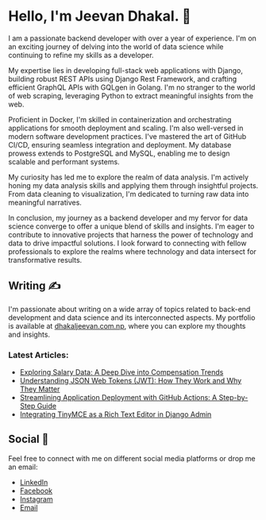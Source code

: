 # Hello, I'm Jeevan Dhakal. 👋
I am a passionate backend developer with over a year of experience. I'm on an exciting journey of delving into the world of data science while continuing to refine my skills as a developer.

My expertise lies in developing full-stack web applications with Django, building robust REST APIs using Django Rest Framework, and crafting efficient GraphQL APIs with GQLgen in Golang. I'm no stranger to the world of web scraping, leveraging Python to extract meaningful insights from the web.

Proficient in Docker, I'm skilled in containerization and orchestrating applications for smooth deployment and scaling. I'm also well-versed in modern software development practices. I've mastered the art of GitHub CI/CD, ensuring seamless integration and deployment. My database prowess extends to PostgreSQL and MySQL, enabling me to design scalable and performant systems.

My curiosity has led me to explore the realm of data analysis. I'm actively honing my data analysis skills and applying them through insightful projects. From data cleaning to visualization, I'm dedicated to turning raw data into meaningful narratives.

In conclusion, my journey as a backend developer and my fervor for data science converge to offer a unique blend of skills and insights. I'm eager to contribute to innovative projects that harness the power of technology and data to drive impactful solutions. I look forward to connecting with fellow professionals to explore the realms where technology and data intersect for transformative results.

## Writing ✍️

I'm passionate about writing on a wide array of topics related to back-end development and data science and its interconnected aspects. My portfolio is available at [dhakaljeevan.com.np](https://dhakaljeevan.com.np/), where you can explore my thoughts and insights.

### Latest Articles:

- [Exploring Salary Data: A Deep Dive into Compensation Trends](https://jeevandhakal.pythonanywhere.com/exploring-salary-data-a-deep-dive-into-compensation-trends/)
- [Understanding JSON Web Tokens (JWT): How They Work and Why They Matter](https://jeevandhakal.pythonanywhere.com/understanding-json-web-tokens-jwt-how-they-work-and-why-they-matter/)
- [Streamlining Application Deployment with GitHub Actions: A Step-by-Step Guide](https://jeevandhakal.pythonanywhere.com/streamlining-application-deployment-with-github-actions-a-step-by-step-guide/)
- [Integrating TinyMCE as a Rich Text Editor in Django Admin](https://jeevandhakal.pythonanywhere.com/integrating-tinymce-as-a-rich-text-editor-in-django-admin/)

## Social 📱

Feel free to connect with me on different social media platforms or drop me an email:

- [LinkedIn](https://www.linkedin.com/in/dhakaljeevan/) 
- [Facebook](https://www.facebook.com/jeevan.dhakal.121/) 
- [Instagram](https://www.instagram.com/jee.van_/) 
- [Email](mailto:@dhakaljeevan165@gmail.com)

